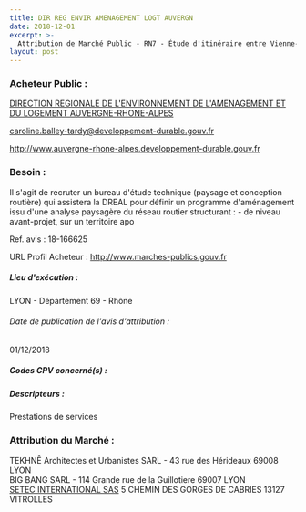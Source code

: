 ```yaml
---
title: DIR REG ENVIR AMENAGEMENT LOGT AUVERGN
date: 2018-12-01
excerpt: >-
  Attribution de Marché Public - RN7 - Étude d'itinéraire entre Vienne-Sud et Saint-Vallier Étude d'itinéraire et assistance à maîtrise d'ouvrage
layout: post
---
```


### Acheteur Public : 
<a href="/acheteur-131/siren-130006729"> DIRECTION REGIONALE DE L'ENVIRONNEMENT DE L'AMENAGEMENT ET DU LOGEMENT AUVERGNE-RHONE-ALPES</a><br/>



caroline.balley-tardy@developpement-durable.gouv.fr


http://www.auvergne-rhone-alpes.developpement-durable.gouv.fr
### Besoin :

Il s'agit de recruter un bureau d'étude technique (paysage et conception routière) qui assistera la DREAL pour définir un programme d'aménagement issu d'une analyse paysagère du réseau routier structurant : - de niveau avant-projet, sur un territoire apo

Ref. avis : 18-166625

URL Profil Acheteur : http://www.marches-publics.gouv.fr

##### Lieu d'exécution :

LYON - Département 69 - Rhône

###### Date de publication de l'avis d'attribution : 
01/12/2018

##### Codes CPV concerné(s) :

##### Descripteurs :
Prestations de services <br/>

### Attribution du Marché :
TEKHNÊ Architectes et Urbanistes SARL - 43 rue des Hérideaux 69008 LYON <br/>
BIG BANG SARL - 114 Grande rue de la Guillotiere 69007 LYON <br/>
<a href="/entreprise-573/siren-722013174"> SETEC INTERNATIONAL SAS</a>    5 CHEMIN DES GORGES DE CABRIES 13127 VITROLLES <br/>
